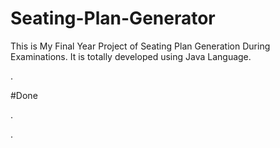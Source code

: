 # Seating-Plan-Generator

This is My Final Year Project of Seating Plan Generation During Examinations. It is totally developed using Java Language.






































































.





















































#Done










































































































.




































































































































































































































































































































































































































































































.






































